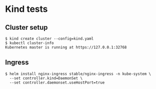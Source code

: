 # Kind tests

## Cluster setup

```
$ kind create cluster --config=kind.yaml
$ kubectl cluster-info
Kubernetes master is running at https://127.0.0.1:32768
```

## Ingress

```
$ helm install nginx-ingress stable/nginx-ingress -n kube-system \
  --set controller.kind=DaemonSet \
  --set controller.daemonset.useHostPort=true
```
